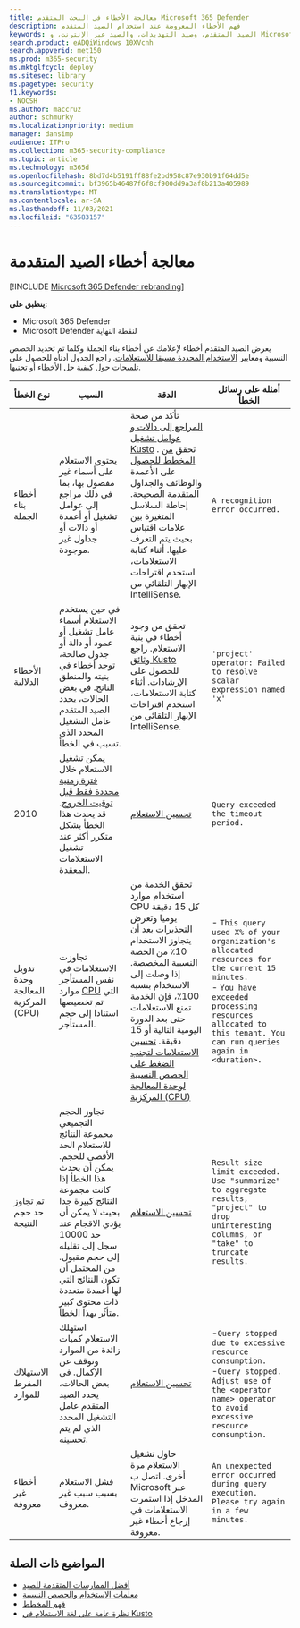 ```yaml
---
title: معالجة الأخطاء في البحث المتقدم Microsoft 365 Defender
description: فهم الأخطاء المعروضة عند استخدام الصيد المتقدم
keywords: الصيد المتقدم، وصيد التهديدات، والصيد عبر الإنترنت، و Microsoft 365 Defender، و microsoft 365، و m365، و البحث، و الاستعلام، و بيانات التعقب، و المخطط، و kusto، و المهلة، و الموارد، و الأخطاء، و الأخطاء غير المعروفة، و الحدود، والحصة النسبية، والمعلمة، والتخصيص
search.product: eADQiWindows 10XVcnh
search.appverid: met150
ms.prod: m365-security
ms.mktglfcycl: deploy
ms.sitesec: library
ms.pagetype: security
f1.keywords:
- NOCSH
ms.author: maccruz
author: schmurky
ms.localizationpriority: medium
manager: dansimp
audience: ITPro
ms.collection: m365-security-compliance
ms.topic: article
ms.technology: m365d
ms.openlocfilehash: 8bd7d4b5191ff88fe2bd958c87e930b91f64dd5e
ms.sourcegitcommit: bf3965b46487f6f8cf900dd9a3af8b213a405989
ms.translationtype: MT
ms.contentlocale: ar-SA
ms.lasthandoff: 11/03/2021
ms.locfileid: "63583157"
---
```

# <a name="handle-advanced-hunting-errors"></a>معالجة أخطاء الصيد المتقدمة

[!INCLUDE [Microsoft 365 Defender rebranding](../includes/microsoft-defender.md)]


**ينطبق على:**
- Microsoft 365 Defender
- Microsoft Defender لنقطة النهاية


يعرض الصيد المتقدم أخطاء لإعلامك عن أخطاء بناء الجملة وكلما تم تحديد الحصص النسبية ومعايير [الاستخدام المحددة مسبقا للاستعلامات](advanced-hunting-limits.md). راجع الجدول أدناه للحصول على تلميحات حول كيفية حل الأخطاء أو تجنبها.

| نوع الخطأ | السبب | الدقة | أمثلة على رسائل الخطأ |
|--|--|--|--|
| أخطاء بناء الجملة | يحتوي الاستعلام على أسماء غير مفصول بها، بما في ذلك مراجع إلى عوامل تشغيل أو أعمدة أو دالات أو جداول غير موجودة. | تأكد من صحة [المراجع إلى دالات و عوامل تشغيل Kusto](/azure/data-explorer/kusto/query/) . تحقق [من المخطط للحصول](advanced-hunting-schema-tables.md) على الأعمدة والوظائف والجداول المتقدمة الصحيحة. إحاطة السلاسل المتغيرة بين علامات اقتباس بحيث يتم التعرف عليها. أثناء كتابة الاستعلامات، استخدم اقتراحات الإبهار التلقائي من IntelliSense. | `A recognition error occurred.` |
| الأخطاء الدلالية | في حين يستخدم الاستعلام أسماء عامل تشغيل أو عمود أو دالة أو جدول صالحة، توجد أخطاء في بنيته والمنطق الناتج. في بعض الحالات، يحدد الصيد المتقدم عامل التشغيل المحدد الذي تسبب في الخطأ. | تحقق من وجود أخطاء في بنية الاستعلام. راجع [وثائق Kusto](/azure/data-explorer/kusto/query/) للحصول على الإرشادات. أثناء كتابة الاستعلامات، استخدم اقتراحات الإبهار التلقائي من IntelliSense. |  `'project' operator: Failed to resolve scalar expression named 'x'`|
| 2010 | يمكن تشغيل الاستعلام خلال [فترة زمنية محددة فقط قبل توقيت الخروج](advanced-hunting-limits.md). قد يحدث هذا الخطأ بشكل متكرر أكثر عند تشغيل الاستعلامات المعقدة. | [تحسين الاستعلام](advanced-hunting-best-practices.md) | `Query exceeded the timeout period.` |
| تدويل وحدة المعالجة المركزية (CPU) | تجاوزت الاستعلامات في نفس المستأجر موارد [CPU](advanced-hunting-limits.md) التي تم تخصيصها استنادا إلى حجم المستأجر. | تحقق الخدمة من استخدام موارد CPU كل 15 دقيقة يوميا وتعرض التحذيرات بعد أن يتجاوز الاستخدام 10٪ من الحصة النسبية المخصصة. إذا وصلت إلى الاستخدام بنسبة 100٪، فإن الخدمة تمنع الاستعلامات حتى بعد الدورة اليومية التالية أو 15 دقيقة. [تحسين الاستعلامات لتجنب الضغط على الحصص النسبية لوحدة المعالجة المركزية (CPU)](advanced-hunting-best-practices.md) | - `This query used X% of your organization's allocated resources for the current 15 minutes.`<br>- `You have exceeded processing resources allocated to this tenant. You can run queries again in <duration>.` |
| تم تجاوز حد حجم النتيجة  | تجاوز الحجم التجميعي مجموعة النتائج للاستعلام الحد الأقصى للحجم. يمكن أن يحدث هذا الخطأ إذا كانت مجموعة النتائج كبيرة جدا بحيث لا يمكن أن يؤدي الاقجام عند حد 10000 سجل إلى تقليله إلى حجم مقبول. من المحتمل أن تكون النتائج التي لها أعمدة متعددة ذات محتوى كبير متأثّر بهذا الخطأ. | [تحسين الاستعلام](advanced-hunting-best-practices.md) | `Result size limit exceeded. Use "summarize" to aggregate results, "project" to drop uninteresting columns, or "take" to truncate results.` |
| الاستهلاك المفرط للموارد | استهلك الاستعلام كميات زائدة من الموارد وتوقف عن الإكمال. في بعض الحالات، يحدد الصيد المتقدم عامل التشغيل المحدد الذي لم يتم تحسينه. | [تحسين الاستعلام](advanced-hunting-best-practices.md) | -`Query stopped due to excessive resource consumption.`<br>-`Query stopped. Adjust use of the <operator name> operator to avoid excessive resource consumption.` |
| أخطاء غير معروفة | فشل الاستعلام بسبب سبب غير معروف. | حاول تشغيل الاستعلام مرة أخرى. اتصل ب Microsoft عبر المدخل إذا استمرت الاستعلامات في إرجاع أخطاء غير معروفة. | `An unexpected error occurred during query execution. Please try again in a few minutes.`



## <a name="related-topics"></a>المواضيع ذات الصلة
- [أفضل الممارسات المتقدمة للصيد](advanced-hunting-best-practices.md)
- [معلمات الاستخدام والحصص النسبية](advanced-hunting-limits.md)
- [فهم المخطط](advanced-hunting-schema-tables.md)
- [نظرة عامة على لغة الاستعلام في Kusto](/azure/data-explorer/kusto/query/)